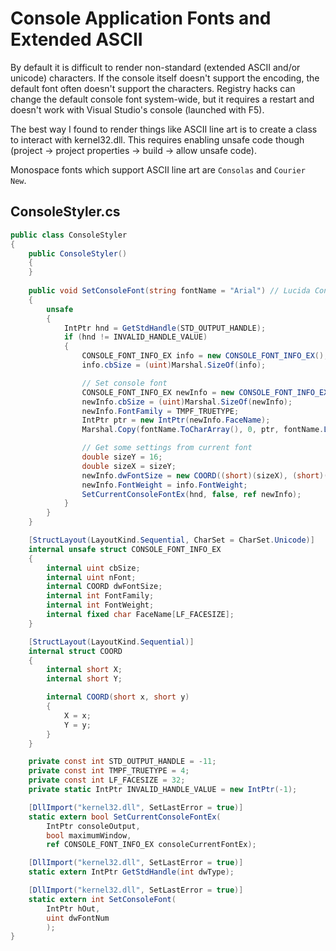 # Console Application Fonts and Extended ASCII

By default it is difficult to render non-standard (extended ASCII and/or unicode) characters. If the console itself doesn't support the encoding, the default font often doesn't support the characters. Registry hacks can change the default console font system-wide, but it requires a restart and doesn't work with Visual Studio's console (launched with F5).

The best way I found to render things like ASCII line art is to create a class to interact with kernel32.dll. This requires enabling unsafe code though (project -> project properties -> build -> allow unsafe code). 

Monospace fonts which support ASCII line art are `Consolas` and `Courier New`.

## ConsoleStyler.cs
```cs
public class ConsoleStyler
{
    public ConsoleStyler()
    {
    }
    
    public void SetConsoleFont(string fontName = "Arial") // Lucida Console
    {
        unsafe
        {
            IntPtr hnd = GetStdHandle(STD_OUTPUT_HANDLE);
            if (hnd != INVALID_HANDLE_VALUE)
            {
                CONSOLE_FONT_INFO_EX info = new CONSOLE_FONT_INFO_EX();
                info.cbSize = (uint)Marshal.SizeOf(info);

                // Set console font
                CONSOLE_FONT_INFO_EX newInfo = new CONSOLE_FONT_INFO_EX();
                newInfo.cbSize = (uint)Marshal.SizeOf(newInfo);
                newInfo.FontFamily = TMPF_TRUETYPE;
                IntPtr ptr = new IntPtr(newInfo.FaceName);
                Marshal.Copy(fontName.ToCharArray(), 0, ptr, fontName.Length);

                // Get some settings from current font
                double sizeY = 16;
                double sizeX = sizeY;
                newInfo.dwFontSize = new COORD((short)(sizeX), (short)(sizeY));
                newInfo.FontWeight = info.FontWeight;
                SetCurrentConsoleFontEx(hnd, false, ref newInfo);
            }
        }
    }

    [StructLayout(LayoutKind.Sequential, CharSet = CharSet.Unicode)]
    internal unsafe struct CONSOLE_FONT_INFO_EX
    {
        internal uint cbSize;
        internal uint nFont;
        internal COORD dwFontSize;
        internal int FontFamily;
        internal int FontWeight;
        internal fixed char FaceName[LF_FACESIZE];
    }

    [StructLayout(LayoutKind.Sequential)]
    internal struct COORD
    {
        internal short X;
        internal short Y;

        internal COORD(short x, short y)
        {
            X = x;
            Y = y;
        }
    }

    private const int STD_OUTPUT_HANDLE = -11;
    private const int TMPF_TRUETYPE = 4;
    private const int LF_FACESIZE = 32;
    private static IntPtr INVALID_HANDLE_VALUE = new IntPtr(-1);

    [DllImport("kernel32.dll", SetLastError = true)]
    static extern bool SetCurrentConsoleFontEx(
        IntPtr consoleOutput,
        bool maximumWindow,
        ref CONSOLE_FONT_INFO_EX consoleCurrentFontEx);

    [DllImport("kernel32.dll", SetLastError = true)]
    static extern IntPtr GetStdHandle(int dwType);

    [DllImport("kernel32.dll", SetLastError = true)]
    static extern int SetConsoleFont(
        IntPtr hOut,
        uint dwFontNum
        );
}
```

